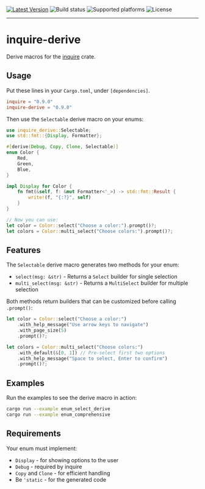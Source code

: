 [![Latest Version]][crates.io] ![Build status] ![Supported platforms] ![License]

[crates.io]: https://crates.io/crates/inquire-derive
[latest version]: https://img.shields.io/crates/v/inquire-derive.svg
[build status]: https://github.com/mikaelmello/inquire/actions/workflows/build.yml/badge.svg
[supported platforms]: https://img.shields.io/badge/platform-linux%20%7C%20macos%20%7C%20windows-success
[license]: https://img.shields.io/crates/l/inquire-derive.svg

---

# inquire-derive

Derive macros for the [inquire](https://crates.io/crates/inquire) crate.

## Usage

Put these lines in your `Cargo.toml`, under `[dependencies]`.

```toml
inquire = "0.9.0"
inquire-derive = "0.9.0"
```

Then use the `Selectable` derive macro on your enums:

```rust
use inquire_derive::Selectable;
use std::fmt::{Display, Formatter};

#[derive(Debug, Copy, Clone, Selectable)]
enum Color {
    Red,
    Green,
    Blue,
}

impl Display for Color {
    fn fmt(&self, f: &mut Formatter<'_>) -> std::fmt::Result {
        write!(f, "{:?}", self)
    }
}

// Now you can use:
let color = Color::select("Choose a color:").prompt()?;
let colors = Color::multi_select("Choose colors:").prompt()?;
```

## Features

The `Selectable` derive macro generates two methods for your enum:

- `select(msg: &str)` - Returns a `Select` builder for single selection
- `multi_select(msg: &str)` - Returns a `MultiSelect` builder for multiple selection

Both methods return builders that can be customized before calling `.prompt()`:

```rust
let color = Color::select("Choose a color:")
    .with_help_message("Use arrow keys to navigate")
    .with_page_size(5)
    .prompt()?;

let colors = Color::multi_select("Choose colors:")
    .with_default(&[0, 1]) // Pre-select first two options
    .with_help_message("Space to select, Enter to confirm")
    .prompt()?;
```

## Examples

Run the examples to see the derive macro in action:

```bash
cargo run --example enum_select_derive
cargo run --example enum_comprehensive
```

## Requirements

Your enum must implement:
- `Display` - for showing options to the user
- `Debug` - required by inquire
- `Copy` and `Clone` - for efficient handling
- Be `'static` - for the generated code
